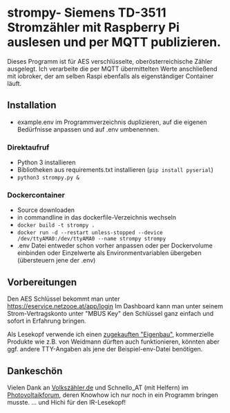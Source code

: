 # strompy- Siemens TD-3511 Stromzähler mit Raspberry Pi auslesen und per MQTT publizieren.
Dieses Programm ist für AES verschlüsselte, oberösterreichische Zähler ausgelegt. Ich verarbeite die per MQTT übermittelten Werte anschließend mit iobroker, der am selben Raspi ebenfalls als eigenständiger Container läuft.


## Installation
- example.env im Programmverzeichnis duplizieren, auf die eigenen Bedürfnisse anpassen und auf .env umbenennen.
### Direktaufruf
- Python 3 installieren
- Bibliotheken aus requirements.txt installieren (`pip install pyserial`)
- `python3 strompy.py &`
### Dockercontainer
- Source downloaden
- in commandline in das dockerfile-Verzeichnis wechseln
- `docker build -t strompy .`
- `docker run -d --restart unless-stopped --device /dev/ttyAMA0:/dev/ttyAMA0 --name strompy strompy`
- .env Datei entweder schon vorher anpassen oder per Dockervolume einbinden oder Einzelwerte als Environmentvariablen übergeben (übersteuern jene der .env)

## Vorbereitungen
Den AES Schlüssel bekommt man unter https://eservice.netzooe.at/app/login 
Im Dashboard kann man unter seinem Strom-Vertragskonto unter "MBUS Key" den Schlüssel ganz einfach und sofort in Erfahrung bringen.

Als Lesekopf verwende ich einen [zugekauften "Eigenbau"](https://www.photovoltaikforum.com/thread/141332-neue-lesekopf-baus%C3%A4tze-ohne-smd-l%C3%B6ten/), kommerzielle Produkte wie z.B. von Weidmann dürften auch funktionieren, könnten aber ggf. andere TTY-Angaben als jene der Beispiel-env-Datei benötigen.

## Dankeschön
Vielen Dank an [Volkszähler.de](https://wiki.volkszaehler.org/hardware/channels/meters/power/edl-ehz/siemens_td3511_in_oberoesterreich) und Schnello_AT (mit Helfern) im [Photovoltaikforum](https://www.photovoltaikforum.com/thread/107784-siemens-td-3511-auslesen/?t=107784&start=30), deren Knowhow ich nur noch in ein Programm bringen musste.
... und Hichi für den IR-Lesekopf!
